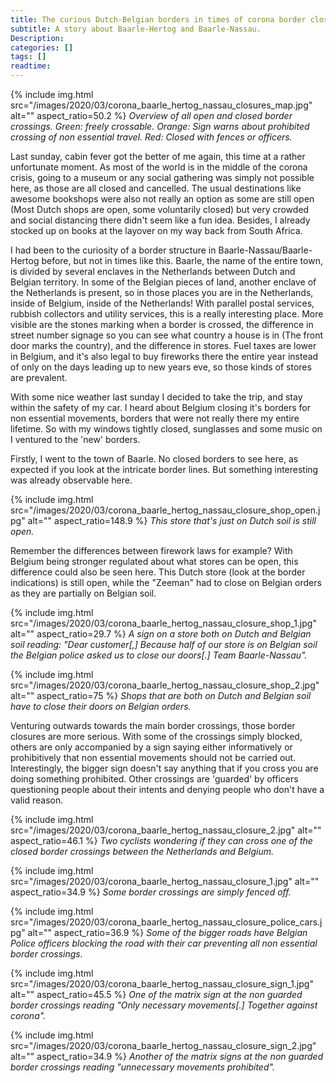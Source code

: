 ```yaml
---
title: The curious Dutch-Belgian borders in times of corona border closures
subtitle: A story about Baarle-Hertog and Baarle-Nassau.
Description:
categories: []
tags: []
readtime: 
---
```


{% include img.html src="/images/2020/03/corona_baarle_hertog_nassau_closures_map.jpg" alt="" aspect_ratio=50.2 %}
_Overview of all open and closed border crossings. Green: freely crossable. Orange: Sign warns about prohibited crossing of non essential travel. Red: Closed with fences or officers._

Last sunday, cabin fever got the better of me again, this time at a rather unfortunate moment. As most of the world is in the middle of the corona crisis, going to a museum or any social gathering was simply not possible here, as those are all closed and cancelled. The usual destinations like awesome bookshops were also not really an option as some are still open (Most Dutch shops are open, some voluntarily closed) but very crowded and social distancing there didn't seem like a fun idea. Besides, I already stocked up on books at the layover on my way back from South Africa.

I had been to the curiosity of a border structure in Baarle-Nassau/Baarle-Hertog before, but not in times like this. Baarle, the name of the entire town, is divided by several enclaves in the Netherlands between Dutch and Belgian territory. In some of the Belgian pieces of land, another enclave of the Netherlands is present, so in those places you are in the Netherlands, inside of Belgium, inside of the Netherlands! With parallel postal services, rubbish collectors and utility services, this is a really interesting place. More visible are the stones marking when a border is crossed, the difference in street number signage so you can see what country a house is in (The front door marks the country), and the difference in stores. Fuel taxes are lower in Belgium, and it's also legal to buy fireworks there the entire year instead of only on the days leading up to new years eve, so those kinds of stores are prevalent.

With some nice weather last sunday I decided to take the trip, and stay within the safety of my car. I heard about Belgium closing it's borders for non essential movements, borders that were not really there my entire lifetime. So with my windows tightly closed, sunglasses and some music on I ventured to the 'new' borders.

Firstly, I went to the town of Baarle. No closed borders to see here, as expected if you look at the intricate border lines. But something interesting was already observable here.

{% include img.html src="/images/2020/03/corona_baarle_hertog_nassau_closure_shop_open.jpg" alt="" aspect_ratio=148.9 %}
_This store that's just on Dutch soil is still open._

Remember the differences between firework laws for example? With Belgium being stronger regulated about what stores can be open, this difference could also be seen here. This Dutch store (look at the border indications) is still open, while the "Zeeman" had to close on Belgian orders as they are partially on Belgian soil.

{% include img.html src="/images/2020/03/corona_baarle_hertog_nassau_closure_shop_1.jpg" alt="" aspect_ratio=29.7 %}
_A sign on a store both on Dutch and Belgian soil reading: "Dear customer[,] Because half of our store is on Belgian soil the Belgian police asked us to close our doors[.] Team Baarle-Nassau"._

{% include img.html src="/images/2020/03/corona_baarle_hertog_nassau_closure_shop_2.jpg" alt="" aspect_ratio=75 %}
_Shops that are both on Dutch and Belgian soil have to close their doors on Belgian orders._

Venturing outwards towards the main border crossings, those border closures are more serious. With some of the crossings simply blocked, others are only accompanied by a sign saying either informatively or prohibitively that non essential movements should not be carried out. Interestingly, the bigger sign doesn't say anything that if you cross you are doing something prohibited. Other crossings are 'guarded' by officers questioning people about their intents and denying people who don't have a valid reason.

{% include img.html src="/images/2020/03/corona_baarle_hertog_nassau_closure_2.jpg" alt="" aspect_ratio=46.1 %}
_Two cyclists wondering if they can cross one of the closed border crossings between the Netherlands and Belgium._

{% include img.html src="/images/2020/03/corona_baarle_hertog_nassau_closure_1.jpg" alt="" aspect_ratio=34.9 %}
_Some border crossings are simply fenced off._

{% include img.html src="/images/2020/03/corona_baarle_hertog_nassau_closure_police_cars.jpg" alt="" aspect_ratio=36.9 %}
_Some of the bigger roads have Belgian Police officers blocking the road with their car preventing all non essential border crossings._

{% include img.html src="/images/2020/03/corona_baarle_hertog_nassau_closure_sign_1.jpg" alt="" aspect_ratio=45.5 %}
_One of the matrix sign at the non guarded border crossings reading "Only necessary movements[.] Together against corona"._

{% include img.html src="/images/2020/03/corona_baarle_hertog_nassau_closure_sign_2.jpg" alt="" aspect_ratio=34.9 %}
_Another of the matrix signs at the non guarded border crossings reading "unnecessary movements prohibited"._